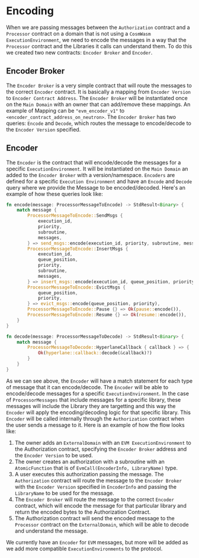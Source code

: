# Encoding

When we are passing messages between the `Authorization` contract and a `Processor` contract on a domain that is not using a `CosmWasm ExecutionEnvironment`, we need to encode the messages in a way that the `Processor` contract and the Libraries it calls can understand them. To do this we created two new contracts: `Encoder Broker` and `Encoder`.

## Encoder Broker

The `Encoder Broker` is a very simple contract that will route the messages to the correct `Encoder` contract. It is basically a mapping from `Encoder Version` to `Encoder Contract Address`. The `Encoder Broker` will be instantiated once on the `Main Domain` with an owner that can add/remove these mappings. An example of Mapping can be `"evm_encoder_v1"` to `<encoder_contract_address_on_neutron>`. The `Encoder Broker` has two queries: `Encode` and `Decode`, which routes the message to encode/decode to the `Encoder Version` specified.

## Encoder

The `Encoder` is the contract that will encode/decode the messages for a specific `ExecutionEnvironment`. It will be instantiated on the `Main Domain` an added to the `Encoder Broker` with a version/namespace. `Encoders` are defined for a specific `Execution Environment` and have an `Encode` and `Decode` query where we provide the Message to be encoded/decoded. Here's an example of how these queries look like:

```rust
fn encode(message: ProcessorMessageToEncode) -> StdResult<Binary> {
    match message {
        ProcessorMessageToEncode::SendMsgs {
            execution_id,
            priority,
            subroutine,
            messages,
        } => send_msgs::encode(execution_id, priority, subroutine, messages),
        ProcessorMessageToEncode::InsertMsgs {
            execution_id,
            queue_position,
            priority,
            subroutine,
            messages,
        } => insert_msgs::encode(execution_id, queue_position, priority, subroutine, messages),
        ProcessorMessageToEncode::EvictMsgs {
            queue_position,
            priority,
        } => evict_msgs::encode(queue_position, priority),
        ProcessorMessageToEncode::Pause {} => Ok(pause::encode()),
        ProcessorMessageToEncode::Resume {} => Ok(resume::encode()),
    }
}

fn decode(message: ProcessorMessageToDecode) -> StdResult<Binary> {
    match message {
        ProcessorMessageToDecode::HyperlaneCallback { callback } => {
            Ok(hyperlane::callback::decode(&callback)?)
        }
    }
}
```

As we can see above, the `Encoder` will have a match statement for each type of message that it can encode/decode. The `Encoder` will be able to encode/decode messages for a specific `ExecutionEnvironment`. In the case of `ProcessorMessages` that include messages for a specific library, these messages will include the Library they are targetting and this way the `Encoder` will apply the encoding/decoding logic for that specific library.
This `Encoder` will be called internally through the `Authorization` contract when the user sends a message to it. Here is an example of how the flow looks like:

1. The owner adds an `ExternalDomain` with an `EVM ExecutionEnvironment` to the Authorization contract, specifying the `Encoder Broker` address and the `Encoder Version` to be used.
2. The owner creates an authorization with a subroutine with an `AtomicFunction` that is of `EvmCall(EncoderInfo, LibraryName)` type.
3. A user executes this authorization passing the message. The `Authorization` contract will route the message to the `Encoder Broker` with the `Encoder Version` specified in `EncoderInfo` and passing the `LibraryName` to be used for the message.
4. The `Encoder Broker` will route the message to the correct `Encoder` contract, which will encode the message for that particular library and return the encoded bytes to the Authorization Contract.
5. The Authorization contract will send the encoded message to the `Processor` contract on the `ExternalDomain`, which will be able to decode and understand the message.

We currently have an `Encoder` for `EVM` messages, but more will be added as we add more compatible `ExecutionEnvironments` to the protocol.
